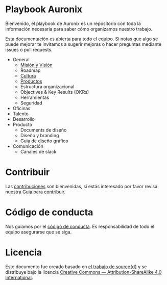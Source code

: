 # Playbook Auronix

Bienvenido, el playbook de Auronix es un repositorio con toda la información necesaria para saber cómo organizamos nuestro trabajo. 

Esta documentación es abierta para todo el equipo. Si notas que algo se puede mejorar te invitamos a sugerir mejoras o hacer preguntas mediante issues o pull requests.

* General
  * [Misión y Visión](general/mision.md)
  * Roadmap
  * [Cultura](general/cultura.md)
  * [Productos](general/productos.md)
  * Estructura organizacional
  * Objectives & Key Results (OKRs)
  * Herramientas 
  * Seguridad
* Oficinas 
* Talento 
* Desarrollo 
* Producto
  * Documents de diseño 
  * Diseño y branding 
  * Guia de diseño gráfico 
* Comunicación
  * Canales de slack 


# Contribuir

Las [contribuciones](https://github.com/Aurotek/playbook/issues) son bienvenidas, si estás interesado por favor revisa nuestra
 [Guia para contribuir](desarrollo/documents/CONTRIBUTING.md).


# Código de conducta

Nos guiamos por el [código de conducta](.github/CODE_OF_CONDUCT.md). Es responsabilidad de todo el equipo asegurarse que se siga.


# Licencia

Este documento fue creado basado en [el trabajo de source{d}](https://github.com/src-d/guide) y se distribuye bajo la licencia [Creative Commons — Attribution-ShareAlike 4.0 International](./LICENSE.md).
